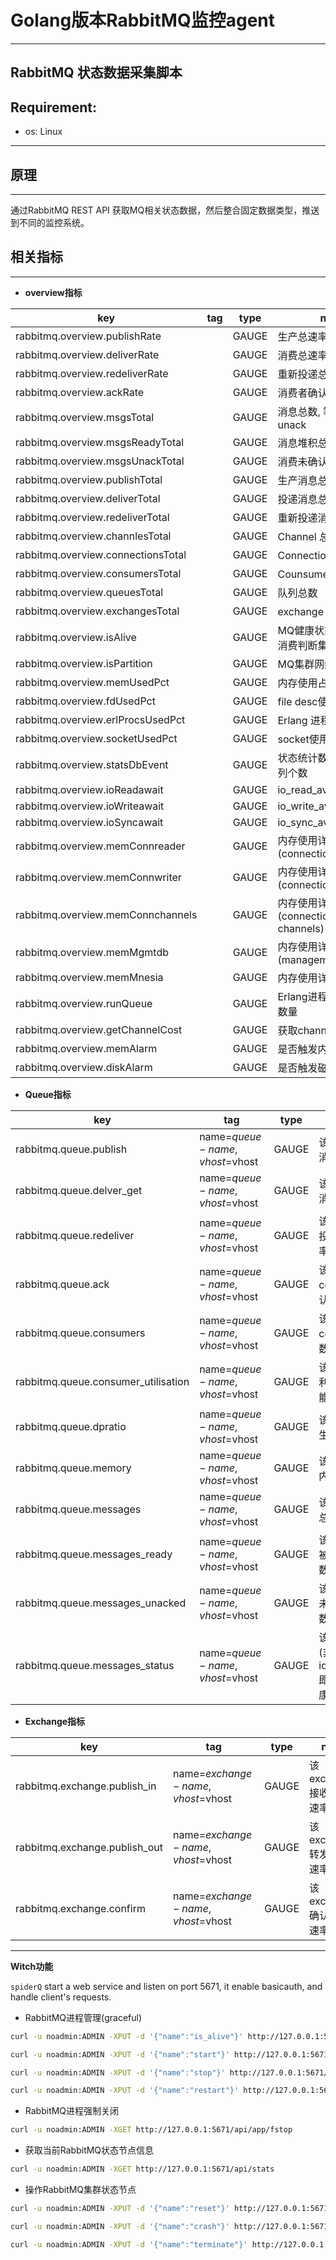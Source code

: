 # Golang版本RabbitMQ监控agent
-----

RabbitMQ 状态数据采集脚本
-----------------------------------------------------------

## Requirement:
- os: Linux

-----------------------------------------------------------

## 原理
-----------------------------------------------------------
通过RabbitMQ REST API 获取MQ相关状态数据，然后整合固定数据类型，推送到不同的监控系统。

## 相关指标
------------------------------------------------
- **overview指标**

| key | tag | type | note |
|-----|-----|------|------|
|rabbitmq.overview.publishRate| |GAUGE|生产总速率|
|rabbitmq.overview.deliverRate| |GAUGE|消费总速率|
|rabbitmq.overview.redeliverRate| |GAUGE|重新投递总速率|
|rabbitmq.overview.ackRate| |GAUGE|消费者确认总速率|
|rabbitmq.overview.msgsTotal| |GAUGE|消息总数, 等于ready + unack|
|rabbitmq.overview.msgsReadyTotal| |GAUGE|消息堆积总数|
|rabbitmq.overview.msgsUnackTotal| |GAUGE|消费未确认消息总数|
|rabbitmq.overview.publishTotal| |GAUGE|生产消息总数|
|rabbitmq.overview.deliverTotal| |GAUGE|投递消息总数|
|rabbitmq.overview.redeliverTotal| |GAUGE|重新投递消息总数|
|rabbitmq.overview.channlesTotal| |GAUGE|Channel 总数|
|rabbitmq.overview.connectionsTotal| |GAUGE|Connection 总数|
|rabbitmq.overview.consumersTotal| |GAUGE|Counsumer总数|
|rabbitmq.overview.queuesTotal| |GAUGE|队列总数|
|rabbitmq.overview.exchangesTotal| |GAUGE|exchange 总数|
|rabbitmq.overview.isAlive| |GAUGE|MQ健康状态(通过生产/消费判断集群读写)|
|rabbitmq.overview.isPartition| |GAUGE|MQ集群网络分区状态|
|rabbitmq.overview.memUsedPct| |GAUGE|内存使用占比|
|rabbitmq.overview.fdUsedPct| |GAUGE|file desc使用占比|
|rabbitmq.overview.erlProcsUsedPct| |GAUGE|Erlang 进程使用占比|
|rabbitmq.overview.socketUsedPct| |GAUGE|socket使用占比|
|rabbitmq.overview.statsDbEvent| |GAUGE|状态统计数据库事件队列个数|
|rabbitmq.overview.ioReadawait| |GAUGE|io_read_avg_wait_time|
|rabbitmq.overview.ioWriteawait| |GAUGE|io_write_avg_wait_time|
|rabbitmq.overview.ioSyncawait| |GAUGE|io_sync_avg_wait_time|
|rabbitmq.overview.memConnreader| |GAUGE|内存使用详情(connections reader)|
|rabbitmq.overview.memConnwriter| |GAUGE|内存使用详情(connections writer)|
|rabbitmq.overview.memConnchannels| |GAUGE|内存使用详情(connections channels)|
|rabbitmq.overview.memMgmtdb| |GAUGE|内存使用详情(management db)|
|rabbitmq.overview.memMnesia| |GAUGE|内存使用详情(Mnesia)|
|rabbitmq.overview.runQueue| |GAUGE|Erlang进程run_queue数量|
|rabbitmq.overview.getChannelCost | |GAUGE|获取channel耗时|
|rabbitmq.overview.memAlarm| |GAUGE|是否触发内存告警|
|rabbitmq.overview.diskAlarm| |GAUGE|是否触发磁盘告警|

- **Queue指标**

| key | tag | type | note |
|-----|-----|------|------|
|rabbitmq.queue.publish|name=$queue-name,vhost=$vhost|GAUGE|该队列生产消息速率|
|rabbitmq.queue.delver_get|name=$queue-name,vhost=$vhost|GAUGE|该队列投递消息速率|
|rabbitmq.queue.redeliver|name=$queue-name,vhost=$vhost|GAUGE|该队列重新投递消息速率|
|rabbitmq.queue.ack|name=$queue-name,vhost=$vhost|GAUGE|该队列consumer确认消息速率|
|rabbitmq.queue.consumers|name=$queue-name,vhost=$vhost|GAUGE|该队列consumer个数|
|rabbitmq.queue.consumer_utilisation|name=$queue-name,vhost=$vhost|GAUGE|该队列消费利用率(消费能力)|
|rabbitmq.queue.dpratio|name=$queue-name,vhost=$vhost|GAUGE|该队列消费生产速率比|
|rabbitmq.queue.memory|name=$queue-name,vhost=$vhost|GAUGE|该队列所占内存字节数|
|rabbitmq.queue.messages|name=$queue-name,vhost=$vhost|GAUGE|该队列消息总数|
|rabbitmq.queue.messages_ready|name=$queue-name,vhost=$vhost|GAUGE|该队列等待被消费消息数|
|rabbitmq.queue.messages_unacked|name=$queue-name,vhost=$vhost|GAUGE|该队列消费未确认消息数|
|rabbitmq.queue.messages_status|name=$queue-name,vhost=$vhost|GAUGE|该队列状态(非idle/running,即认为不健康)|


- **Exchange指标**

| key | tag | type | note |
|-----|-----|------|------|
|rabbitmq.exchange.publish_in|name=$exchange-name,vhost=$vhost|GAUGE|该exchange接收消息速率|
|rabbitmq.exchange.publish_out|name=$exchange-name,vhost=$vhost|GAUGE|该exchange转发消息速率|
|rabbitmq.exchange.confirm|name=$exchange-name,vhost=$vhost|GAUGE|该exchange确认消息速率|

---

**Witch功能**

  `spiderQ` start a web service and listen on port 5671, it enable basicauth, and handle client's requests.

- RabbitMQ进程管理(graceful)

```bash
curl -u noadmin:ADMIN -XPUT -d '{"name":"is_alive"}' http://127.0.0.1:5671/api/app/actions

curl -u noadmin:ADMIN -XPUT -d '{"name":"start"}' http://127.0.0.1:5671/api/app/actions

curl -u noadmin:ADMIN -XPUT -d '{"name":"stop"}' http://127.0.0.1:5671/api/app/actions

curl -u noadmin:ADMIN -XPUT -d '{"name":"restart"}' http://127.0.0.1:5671/api/app/actions
```

- RabbitMQ进程强制关闭

```bash
curl -u noadmin:ADMIN -XGET http://127.0.0.1:5671/api/app/fstop
```

- 获取当前RabbitMQ状态节点信息

```bash
curl -u noadmin:ADMIN -XGET http://127.0.0.1:5671/api/stats
```

- 操作RabbitMQ集群状态节点

```bash
curl -u noadmin:ADMIN -XPUT -d '{"name":"reset"}' http://127.0.0.1:5671/api/stats/actions

curl -u noadmin:ADMIN -XPUT -d '{"name":"crash"}' http://127.0.0.1:5671/api/stats/actions

curl -u noadmin:ADMIN -XPUT -d '{"name":"terminate"}' http://127.0.0.1:5671/api/stats/actions
```


